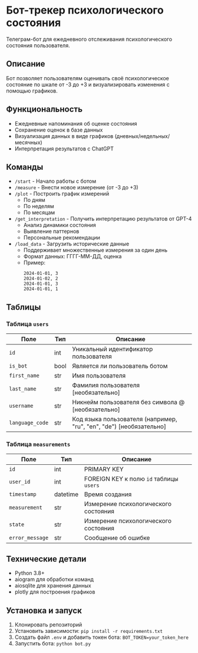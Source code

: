 # Бот-трекер психологического состояния

Телеграм-бот для ежедневного отслеживания психологического состояния пользователя.

## Описание

Бот позволяет пользователям оценивать своё психологическое состояние по шкале от -3 до +3 и визуализировать изменения с помощью графиков.

## Функциональность

- Ежедневные напоминания об оценке состояния
- Сохранение оценок в базе данных
- Визуализация данных в виде графиков (дневных/недельных/месячных)
- Интерпретация результатов с ChatGPT

## Команды

- `/start` - Начало работы с ботом
- `/measure` - Внести новое измерение (от -3 до +3)
- `/plot` - Построить график измерений
  - По дням
  - По неделям
  - По месяцам
- `/get_interpretation` - Получить интерпретацию результатов от GPT-4
  - Анализ динамики состояния
  - Выявление паттернов
  - Персональные рекомендации
- `/load_data` - Загрузить исторические данные
  - Поддерживает множественные измерения за один день
  - Формат данных: ГГГГ-ММ-ДД, оценка
  - Пример:
    ```
    2024-01-01, 3
    2024-01-02, 2
    2024-01-01, 3
    2024-01-01, 1
    ```

## Таблицы

### Таблица `users`

| Поле | Тип | Описание |
|------|-----|----------|
| `id` | int | Уникальный идентификатор пользователя |
| `is_bot` | bool | Является ли пользователь ботом |
| `first_name` | str | Имя пользователя |
| `last_name` | str | Фамилия пользователя [необязательно] |
| `username` | str | Никнейм пользователя без символа @ [необязательно] |
| `language_code` | str | Код языка пользователя (например, "ru", "en", "de") [необязательно] |

### Таблица `measurements`

| Поле | Тип | Описание |
|------|-----|----------|
| `id` | int | PRIMARY KEY |
| `user_id` | int | FOREIGN KEY к полю `id` таблицы `users` |
| `timestamp` | datetime | Время создания |
| `measurement` | str | Измерение психологического состояния |
| `state` | str | Измерение психологического состояния |
| `error_message` | str | Сообщение об ошибке |

## Технические детали

- Python 3.8+
- aiogram для обработки команд
- aiosqlite для хранения данных
- plotly для построения графиков

## Установка и запуск

1. Клонировать репозиторий
2. Установить зависимости: `pip install -r requirements.txt`
3. Создать файл `.env` и добавить токен бота: `BOT_TOKEN=your_token_here`
4. Запустить бота: `python bot.py` 